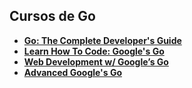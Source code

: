 ## Cursos de Go

* **[Go: The Complete Developer's Guide ](https://www.udemy.com/go-the-complete-developers-guide/)**
* **[Learn How To Code: Google's Go](https://www.udemy.com/learn-how-to-code/)**
* **[Web Development w/ Google’s Go](https://www.udemy.com/go-programming-language/)**
* **[Advanced Google's Go](https://www.udemy.com/advanced-go-programming-course/)**
